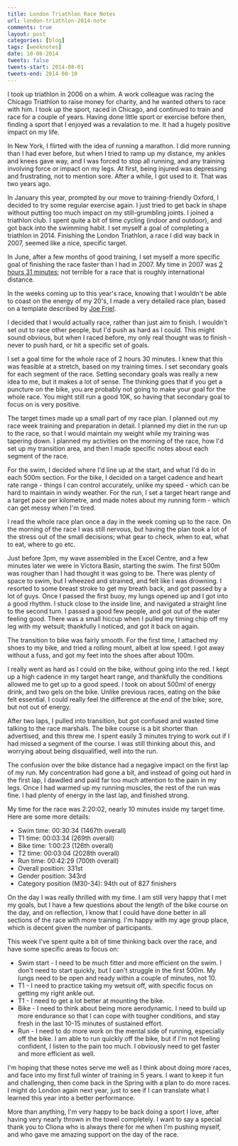 ```yaml
---
title: London Triathlon Race Notes
url: london-triathlon-2014-note
comments: true
layout: post
categories: [blog]
tags: [weeknotes]
date: 10-08-2014
tweets: false
tweets-start: 2014-08-01
tweets-end: 2014-08-10
---
```

I took up triathlon in 2006 on a whim. A work colleague was racing the Chicago Triathlon to raise money for charity, and he wanted others to race with him. I took up the sport, raced in Chicago, and continued to train and race for a couple of years. Having done little sport or exercise before then, finding a sport that I enjoyed was a revalation to me. It had a hugely positive impact on my life.

In New York, I flirted with the idea of running a marathon. I did more running than I had ever before, but when I tried to ramp up my distance, my ankles and knees gave way, and I was forced to stop all running, and any training involving force or impact on my legs. At first, being injured was depressing and frustrating, not to mention sore. After a while, I got used to it. That was two years ago. 

In January this year, prompted by our move to training-friendly Oxford, I decided to try some regular exercise again. I just tried to get back in shape without putting too much impact on my still-grumbling joints. I joined a triathlon club. I spent quite a bit of time cycling (indoor and outdoor), and got back into the swimming habit. I set myself a goal of completing a triathlon in 2014. Finishing the London Triathlon, a race I did way back in 2007, seemed like a nice, specific target.

In June, after a few months of good training, I set myself a more specific goal of finishing the race faster than I had in 2007. My time in 2007 was <a href="/blog/london-city-triathlon-report" title="2007 London Triathlon Race Report">2 hours 31 minutes</a>; not terrible for a race that is roughly international distance.

In the weeks coming up to this year's race, knowing that I wouldn't be able to coast on the energy of my 20's, I made a very detailed race plan, based on a template described by <a href="http://www.amazon.co.uk/Triathletes-Training-Bible-Joe-Friel/dp/1934030198/" title="The Triathlete's Training Bible">Joe Friel</a>. 

I decided that I would actually race, rather than just aim to finish. I wouldn't set out to race other people, but I'd push as hard as I could. This might sound obvious, but when I raced before, my only real thought was to finish - never to push hard, or hit a specific set of goals. 

I set a goal time for the whole race of 2 hours 30 minutes. I knew that this was feasible at a stretch, based on my training times. I set secondary goals for each segment of the race. Setting secondary goals was really a new idea to me, but it makes a lot of sense. The thinking goes that if you get a puncture on the bike, you are probably not going to make your goal for the whole race. You might still run a good 10K, so having that secondary goal to focus on is very positive.

The target times made up a small part of my race plan. I planned out my race week training and preparation in detail. I planned my diet in the run up to the race, so that I would maintain my weight while my training was tapering down. I planned my activities on the morning of the race, how I'd set up my transition area, and then I made specific notes about each segment of the race. 

For the swim, I decided where I'd line up at the start, and what I'd do in each 500m section. For the bike, I decided on a target cadence and heart rate range - things I can control accurately, unlike my speed - which can be hard to maintain in windy weather. For the run, I set a target heart range and a target pace per kilometre, and made notes about my running form - which can get messy when I'm tired. 

I read the whole race plan once a day in the week coming up to the race. On the morning of the race I was still nervous, but having the plan took a lot of the stress out of the small decisions; what gear to check, when to eat, what to eat, where to go etc.

Just before 3pm, my wave assembled in the Excel Centre, and a few minutes later we were in Victora Basin, starting the swim. The first 500m was rougher than I had thought it was going to be. There was plenty of space to swim, but I wheezed and strained, and felt like I was drowning. I resorted to some breast stroke to get my breath back, and got passed by a lot of guys. Once I passed the first buoy, my lungs opened up and I got into a good rhythm. I stuck close to the inside line, and navigated a straight line to the second turn. I passed a good few people, and got out of the water feeling good. There was a small hiccup when I pulled my timing chip off my leg with my wetsuit; thankfully I noticed, and got it back on again.

The transition to bike was fairly smooth. For the first time, I attached my shoes to my bike, and tried a rolling mount, albeit at low speed. I got away without a fuss, and got my feet into the shoes after about 100m. 

I really went as hard as I could on the bike, without going into the red. I kept up a high cadence in my target heart range, and thankfully the conditions allowed me to get up to a good speed. I took on about 500ml of energy drink, and two gels on the bike. Unlike previous races, eating on the bike felt essential. I could really feel the difference at the end of the bike; sore, but not out of energy.

After two laps, I pulled into transition, but got confused and wasted time talking to the race marshals. The bike course is a bit shorter than advertised, and this threw me. I spent easily 3 minutes trying to work out if I had missed a segment of the course. I was still thinking about this, and worrying about being disqualified, well into the run. 

The confusion over the bike distance had a negagive impact on the first lap of my run. My concentration had gone a bit, and instead of going out hard in the first lap, I dawdled and paid far too much attention to the pain in my legs. Once I had warmed up my running muscles, the rest of the run was fine. I had plenty of energy in the last lap, and finished strong. 

My time for the race was 2:20:02, nearly 10 minutes inside my target time. Here are some more details:

* Swim time: 00:30:34 (1467th overall)
* T1 time: 00:03:34 (269th overall)
* Bike time: 1:00:23 (126th overall)
* T2 time: 00:03:04 (2028th overall)
* Run time: 00:42:29 (700th overall)
* Overall position: 331st
* Gender position: 343rd
* Category position (M30-34): 94th out of 827 finishers

On the day I was really thrilled with my time. I am still very happy that I met my goals, but I have a few questions about the length of the bike course on the day, and on reflection, I know that I could have done better in all sections of the race with more training. I'm happy with my age group place, which is decent given the number of participants. 

This week I've spent quite a bit of time thinking back over the race, and have some specific areas to focus on:

* Swim start - I need to be much fitter and more efficient on the swim. I don't need to start quickly, but I can't struggle in the first 500m. My lungs need to be open and ready within a couple of minutes, not 10.
* T1 - I need to practice taking my wetsuit off, with specific focus on getting my right ankle out.
* T1 - I need to get a lot better at mounting the bike.
* Bike - I need to think about being more aerodynamic. I need to build up more endurance so that I can cope with tougher conditions, and stay fresh in the last 10-15 minutes of sustained effort.
* Run - I need to do more work on the mental side of running, especially off the bike. I am able to run quickly off the bike, but if I'm not feeling confident, I listen to the pain too much. I obviously need to get faster and more efficient as well. 

I'm hoping that these notes serve me well as I think about doing more races, and face into my first full winter of training in 5 years. I want to keep it fun and challenging, then come back in the Spring with a plan to do more races. I might do London again next year, just to see if I can translate what I learned this year into a better performance.

More than anything, I'm very happy to be back doing a sport I love, after having very nearly thrown in the towel completely. I want to say a special thank you to Cliona who is always there for me when I'm pushing myself, and who gave me amazing support on the day of the race. 
